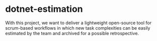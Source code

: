 # dotnet-estimation
With this project, we want to deliver a lightweight open-source tool for scrum-based workflows in which new task complexities can be easily estimated by the team and archived for a possible retrospective.
